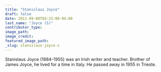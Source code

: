 ```yaml
---
title: "Stanislaus Joyce"
draft: false
date: 2011-09-08T04:23:00-04:00
last_name: "Joyce (S)"
contributor_type:
image_path:
image_credit:
featured_image_path:
_slug: stanislaus-joyce-s
---
```


Stanislaus Joyce (1884–1955) was an Irish writer and teacher. Brother of James Joyce, he lived for a time in Italy. He passed away in 1955 in Trieste.

